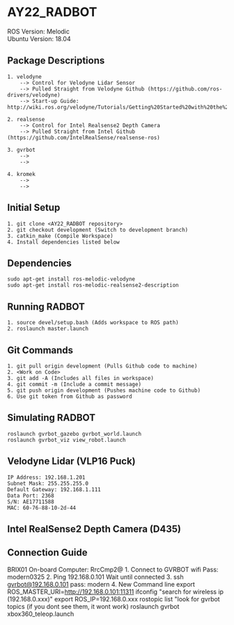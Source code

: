 # AY22_RADBOT
ROS Version: Melodic  
Ubuntu Version: 18.04 

## Package Descriptions
    1. velodyne
        --> Control for Velodyne Lidar Sensor
        --> Pulled Straight from Velodyne Github (https://github.com/ros-drivers/velodyne)
        --> Start-up Guide: http://wiki.ros.org/velodyne/Tutorials/Getting%20Started%20with%20the%20Velodyne%20VLP16

    2. realsense
        --> Control for Intel Realsense2 Depth Camera
        --> Pulled Straight from Intel Github (https://github.com/IntelRealSense/realsense-ros)

    3. gvrbot
        --> 
        -->

    4. kromek
        -->
        --> 

## Initial Setup
    1. git clone <AY22_RADBOT repository>
    2. git checkout development (Switch to development branch)
    3. catkin_make (Compile Workspace)
    4. Install dependencies listed below

## Dependencies  
    sudo apt-get install ros-melodic-velodyne
    sudo apt-get install ros-melodic-realsense2-description

## Running RADBOT
    1. source devel/setup.bash (Adds workspace to ROS path)
    2. roslaunch master.launch

## Git Commands
    1. git pull origin development (Pulls Github code to machine)
    2. <Work on Code>
    3. git add -A (Includes all files in workspace)
    4. git commit -m (Include a commit message)
    5. git push origin development (Pushes machine code to Github)
    6. Use git token from Github as password
    
## Simulating RADBOT
    roslaunch gvrbot_gazebo gvrbot_world.launch
    roslaunch gvrbot_viz view_robot.launch

## Velodyne Lidar (VLP16 Puck)
    IP Address: 192.168.1.201
    Subnet Mask: 255.255.255.0
    Default Gateway: 192.168.1.111
    Data Port: 2368
    S/N: AE17711588
    MAC: 60-76-88-10-2d-44

## Intel RealSense2 Depth Camera (D435)


## Connection Guide
BRIX01 On-board Computer: RrcCmp2@
    1. Connect to GVRBOT wifi
        Pass: modern0325
    2. Ping 192.168.0.101
        Wait until connected
    3. ssh gvrbot@192.168.0.101
        pass: modern
    4. New Command line
        export ROS_MASTER_URI=http://192.168.0.101:11311
        ifconfig
        "search for wireless ip (192.168.0.xxx)"
        export ROS_IP=192.168.0.xxx
        rostopic list
        "look for gvrbot topics (if you dont see them, it wont work)
        roslaunch gvrbot xbox360_teleop.launch
